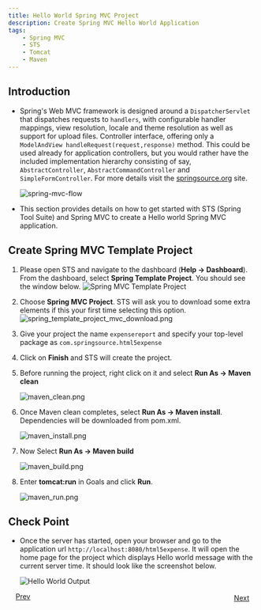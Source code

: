 ```yaml
---
title: Hello World Spring MVC Project
description: Create Spring MVC Hello World Application
tags:
    - Spring MVC
    - STS
    - Tomcat
    - Maven
---
```


## Introduction
* Spring's Web MVC framework is designed around a `DispatcherServlet` that dispatches requests to `handlers`, with configurable handler mappings, view resolution, locale and theme resolution as well as support for upload files. Controller interface, offering only a `ModelAndView handleRequest(request,response)` method. This could be used already for application controllers, but you would rather have the included implementation hierarchy consisting of say, `AbstractController`, `AbstractCommandController` and `SimpleFormController`. For more details visit the [springsource.org](http://static.springsource.org/spring/docs/2.0.x/reference/mvc.html) site.

	<img style="max-width:80%" src="/images/spring_tutorial/spring-mvc-flow.png" alt="spring-mvc-flow">
 
* This section provides details on how to get started with STS (Spring Tool Suite) and Spring MVC to create a Hello world Spring MVC application.

## Create Spring MVC Template Project
1. Please open STS and navigate to the dashboard (**Help -> Dashboard**). From the dashboard, select **Spring Template Project**. You should see the window below.
  ![Spring MVC Template Project](/images/spring_tutorial/spring_template_project_mvc.png)
2. Choose **Spring MVC Project**.  STS will ask you to download some extra
elements if this your first time selecting this option.
  ![spring_template_project_mvc_download.png](/images/spring_tutorial/spring_template_project_mvc_download.png)
3. Give your project the name `expensereport` and specify your top-level package as `com.springsource.html5expense`
4. Click on **Finish** and STS will create the project.
5. Before running the project, right click on it and select **Run As -> Maven clean**

    ![maven_clean.png](/images/spring_tutorial/maven_clean.png)

6. Once Maven clean completes, select **Run As -> Maven install**. Dependencies will be downloaded from pom.xml.

    ![maven_install.png](/images/spring_tutorial/maven_install.png)

7. Now Select **Run As -> Maven build**

    ![maven_build.png](/images/spring_tutorial/maven_build.png)

8. Enter **tomcat:run** in Goals and click **Run**.

    ![maven_run.png](/images/spring_tutorial/maven_run.png)

## Check Point
*  Once the server has started, open your browser and go to the application url `http://localhost:8080/html5expense`. It will open the home page for the project which displays Hello world message with the current server time. It should look like the screenshot below.

	![Hello World Output](/images/spring_tutorial/hello_world.png)

<a class="button-plain" style="padding: 3px 15px;" href="/frameworks/java/spring/tutorials/springmvc-jpa-postgres/spring-getting-started-with-STS.html">Prev</a> <a class="button-plain" style="padding: 3px 15px; float: right" href="/frameworks/java/spring/tutorials/springmvc-jpa-postgres/spring-expensereport-app-tutorial.html">Next</a>

